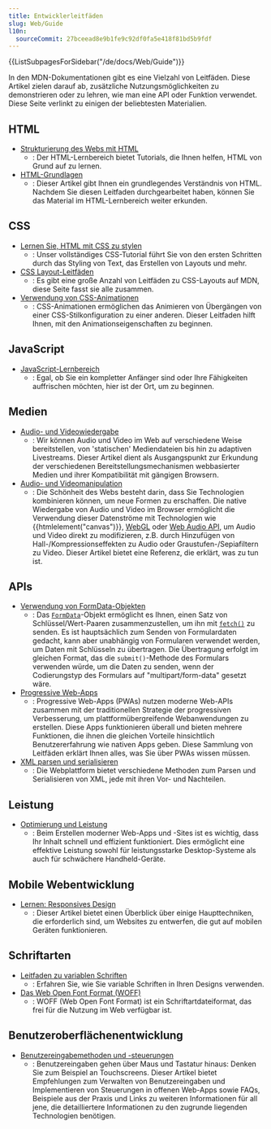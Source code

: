 ```yaml
---
title: Entwicklerleitfäden
slug: Web/Guide
l10n:
  sourceCommit: 27bceead8e9b1fe9c92df0fa5e418f81bd5b9fdf
---
```


<section id="Quick_links">
  {{ListSubpagesForSidebar("/de/docs/Web/Guide")}}
</section>

In den MDN-Dokumentationen gibt es eine Vielzahl von Leitfäden. Diese Artikel zielen darauf ab, zusätzliche Nutzungsmöglichkeiten zu demonstrieren oder zu lehren, wie man eine API oder Funktion verwendet. Diese Seite verlinkt zu einigen der beliebtesten Materialien.

## HTML

- [Strukturierung des Webs mit HTML](/de/docs/Learn_web_development/Core/Structuring_content)
  - : Der HTML-Lernbereich bietet Tutorials, die Ihnen helfen, HTML von Grund auf zu lernen.
- [HTML-Grundlagen](/de/docs/Learn_web_development/Getting_started/Your_first_website/Creating_the_content)
  - : Dieser Artikel gibt Ihnen ein grundlegendes Verständnis von HTML. Nachdem Sie diesen Leitfaden durchgearbeitet haben, können Sie das Material im HTML-Lernbereich weiter erkunden.

## CSS

- [Lernen Sie, HTML mit CSS zu stylen](/de/docs/Learn_web_development/Core/Styling_basics)
  - : Unser vollständiges CSS-Tutorial führt Sie von den ersten Schritten durch das Styling von Text, das Erstellen von Layouts und mehr.
- [CSS Layout-Leitfäden](/de/docs/Web/CSS/Guides)
  - : Es gibt eine große Anzahl von Leitfäden zu CSS-Layouts auf MDN, diese Seite fasst sie alle zusammen.
- [Verwendung von CSS-Animationen](/de/docs/Web/CSS/CSS_animations/Using_CSS_animations)
  - : CSS-Animationen ermöglichen das Animieren von Übergängen von einer CSS-Stilkonfiguration zu einer anderen. Dieser Leitfaden hilft Ihnen, mit den Animationseigenschaften zu beginnen.

## JavaScript

- [JavaScript-Lernbereich](/de/docs/Learn_web_development/Core/Scripting)
  - : Egal, ob Sie ein kompletter Anfänger sind oder Ihre Fähigkeiten auffrischen möchten, hier ist der Ort, um zu beginnen.

## Medien

- [Audio- und Videowiedergabe](/de/docs/Web/Media/Guides/Audio_and_video_delivery)
  - : Wir können Audio und Video im Web auf verschiedene Weise bereitstellen, von 'statischen' Mediendateien bis hin zu adaptiven Livestreams. Dieser Artikel dient als Ausgangspunkt zur Erkundung der verschiedenen Bereitstellungsmechanismen webbasierter Medien und ihrer Kompatibilität mit gängigen Browsern.
- [Audio- und Videomanipulation](/de/docs/Web/Media/Guides/Audio_and_video_manipulation)
  - : Die Schönheit des Webs besteht darin, dass Sie Technologien kombinieren können, um neue Formen zu erschaffen. Die native Wiedergabe von Audio und Video im Browser ermöglicht die Verwendung dieser Datenströme mit Technologien wie {{htmlelement("canvas")}}, [WebGL](/de/docs/Web/API/WebGL_API) oder [Web Audio API](/de/docs/Web/API/Web_Audio_API), um Audio und Video direkt zu modifizieren, z.B. durch Hinzufügen von Hall-/Kompressionseffekten zu Audio oder Graustufen-/Sepiafiltern zu Video. Dieser Artikel bietet eine Referenz, die erklärt, was zu tun ist.

## APIs

- [Verwendung von FormData-Objekten](/de/docs/Web/API/XMLHttpRequest_API/Using_FormData_Objects)
  - : Das [`FormData`](/de/docs/Web/API/FormData)-Objekt ermöglicht es Ihnen, einen Satz von Schlüssel/Wert-Paaren zusammenzustellen, um ihn mit [`fetch()`](/de/docs/Web/API/Window/fetch) zu senden. Es ist hauptsächlich zum Senden von Formulardaten gedacht, kann aber unabhängig von Formularen verwendet werden, um Daten mit Schlüsseln zu übertragen. Die Übertragung erfolgt im gleichen Format, das die `submit()`-Methode des Formulars verwenden würde, um die Daten zu senden, wenn der Codierungstyp des Formulars auf "multipart/form-data" gesetzt wäre.
- [Progressive Web-Apps](/de/docs/Web/Progressive_web_apps#core_pwa_guides)
  - : Progressive Web-Apps (PWAs) nutzen moderne Web-APIs zusammen mit der traditionellen Strategie der progressiven Verbesserung, um plattformübergreifende Webanwendungen zu erstellen. Diese Apps funktionieren überall und bieten mehrere Funktionen, die ihnen die gleichen Vorteile hinsichtlich Benutzererfahrung wie nativen Apps geben. Diese Sammlung von Leitfäden erklärt Ihnen alles, was Sie über PWAs wissen müssen.
- [XML parsen und serialisieren](/de/docs/Web/XML/Parsing_and_serializing_XML)
  - : Die Webplattform bietet verschiedene Methoden zum Parsen und Serialisieren von XML, jede mit ihren Vor- und Nachteilen.

## Leistung

- [Optimierung und Leistung](/de/docs/Web/Performance)
  - : Beim Erstellen moderner Web-Apps und -Sites ist es wichtig, dass Ihr Inhalt schnell und effizient funktioniert. Dies ermöglicht eine effektive Leistung sowohl für leistungsstarke Desktop-Systeme als auch für schwächere Handheld-Geräte.

## Mobile Webentwicklung

- [Lernen: Responsives Design](/de/docs/Learn_web_development/Core/CSS_layout/Responsive_Design)
  - : Dieser Artikel bietet einen Überblick über einige Haupttechniken, die erforderlich sind, um Websites zu entwerfen, die gut auf mobilen Geräten funktionieren.

## Schriftarten

- [Leitfaden zu variablen Schriften](/de/docs/Web/CSS/CSS_fonts/Variable_fonts_guide)
  - : Erfahren Sie, wie Sie variable Schriften in Ihren Designs verwenden.
- [Das Web Open Font Format (WOFF)](/de/docs/Web/CSS/CSS_fonts/WOFF)
  - : WOFF (Web Open Font Format) ist ein Schriftartdateiformat, das frei für die Nutzung im Web verfügbar ist.

## Benutzeroberflächenentwicklung

- [Benutzereingabemethoden und -steuerungen](/de/docs/Learn_web_development/Extensions/Forms/User_input_methods)
  - : Benutzereingaben gehen über Maus und Tastatur hinaus: Denken Sie zum Beispiel an Touchscreens. Dieser Artikel bietet Empfehlungen zum Verwalten von Benutzereingaben und Implementieren von Steuerungen in offenen Web-Apps sowie FAQs, Beispiele aus der Praxis und Links zu weiteren Informationen für all jene, die detailliertere Informationen zu den zugrunde liegenden Technologien benötigen.
